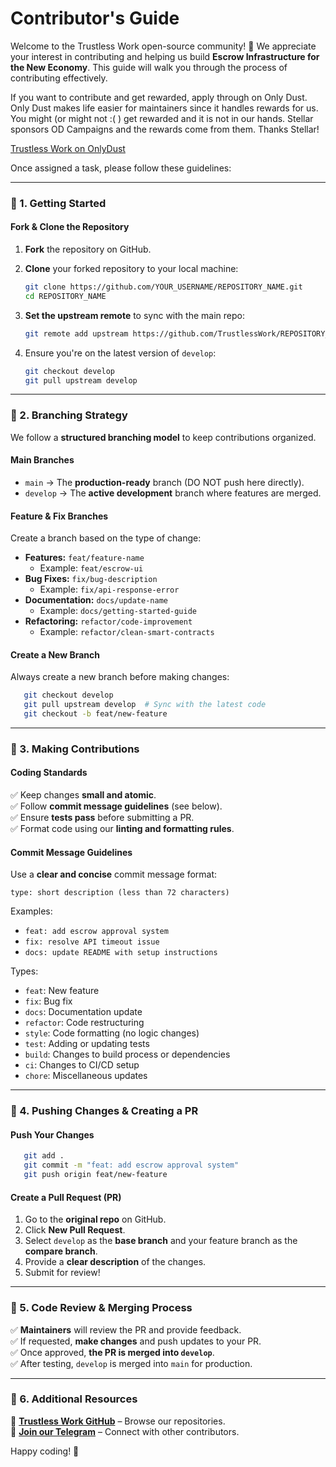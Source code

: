 # Contributor's Guide

Welcome to the Trustless Work open-source community! 🚀 We appreciate your interest in contributing and helping us build **Escrow Infrastructure for the New Economy**. This guide will walk you through the process of contributing effectively.

If you want to contribute and get rewarded, apply through on Only Dust. Only Dust makes life easier for maintainers since it handles rewards for us. You might (or might not :(  ) get rewarded and it is not in our hands. Stellar sponsors OD Campaigns and the rewards come from them. Thanks Stellar!&#x20;

[Trustless Work on OnlyDust](https://app.onlydust.com/p/trustless-work-)

Once assigned a task, please follow these guidelines:&#x20;

***

### 🔹 1. Getting Started

#### **Fork & Clone the Repository**

1. **Fork** the repository on GitHub.
2.  **Clone** your forked repository to your local machine:

    ```sh
    git clone https://github.com/YOUR_USERNAME/REPOSITORY_NAME.git
    cd REPOSITORY_NAME
    ```
3.  **Set the upstream remote** to sync with the main repo:

    ```sh
    git remote add upstream https://github.com/TrustlessWork/REPOSITORY_NAME.git
    ```
4.  Ensure you're on the latest version of `develop`:

    ```sh
    git checkout develop
    git pull upstream develop
    ```

***

### 🔹 2. Branching Strategy

We follow a **structured branching model** to keep contributions organized.

#### **Main Branches**

* `main` → The **production-ready** branch (DO NOT push here directly).
* `develop` → The **active development** branch where features are merged.

#### **Feature & Fix Branches**

Create a branch based on the type of change:

* **Features:** `feat/feature-name`
  * Example: `feat/escrow-ui`
* **Bug Fixes:** `fix/bug-description`
  * Example: `fix/api-response-error`
* **Documentation:** `docs/update-name`
  * Example: `docs/getting-started-guide`
* **Refactoring:** `refactor/code-improvement`
  * Example: `refactor/clean-smart-contracts`

#### **Create a New Branch**

Always create a new branch before making changes:

```sh
   git checkout develop
   git pull upstream develop  # Sync with the latest code
   git checkout -b feat/new-feature
```

***

### 🔹 3. Making Contributions

#### **Coding Standards**

✅ Keep changes **small and atomic**.\
✅ Follow **commit message guidelines** (see below).\
✅ Ensure **tests pass** before submitting a PR.\
✅ Format code using our **linting and formatting rules**.

#### **Commit Message Guidelines**

Use a **clear and concise** commit message format:

```
type: short description (less than 72 characters)
```

Examples:

* `feat: add escrow approval system`
* `fix: resolve API timeout issue`
* `docs: update README with setup instructions`

Types:

* `feat`: New feature
* `fix`: Bug fix
* `docs`: Documentation update
* `refactor`: Code restructuring
* `style`: Code formatting (no logic changes)
* `test`: Adding or updating tests
* `build`: Changes to build process or dependencies
* `ci`: Changes to CI/CD setup
* `chore`: Miscellaneous updates

***

### 🔹 4. Pushing Changes & Creating a PR

#### **Push Your Changes**

```sh
   git add .
   git commit -m "feat: add escrow approval system"
   git push origin feat/new-feature
```

#### **Create a Pull Request (PR)**

1. Go to the **original repo** on GitHub.
2. Click **New Pull Request**.
3. Select `develop` as the **base branch** and your feature branch as the **compare branch**.
4. Provide a **clear description** of the changes.
5. Submit for review!

***

### 🔹 5. Code Review & Merging Process

✅ **Maintainers** will review the PR and provide feedback.\
✅ If requested, **make changes** and push updates to your PR.\
✅ Once approved, **the PR is merged into `develop`**.\
✅ After testing, `develop` is merged into `main` for production.

***

### 🔹 6. Additional Resources

📖 [**Trustless Work GitHub**](https://github.com/TrustlessWork) – Browse our repositories.\
💬 [**Join our Telegram**](https://t.me/+kmr8tGegxLU0NTA5) – Connect with other contributors.

Happy coding! 🎉
